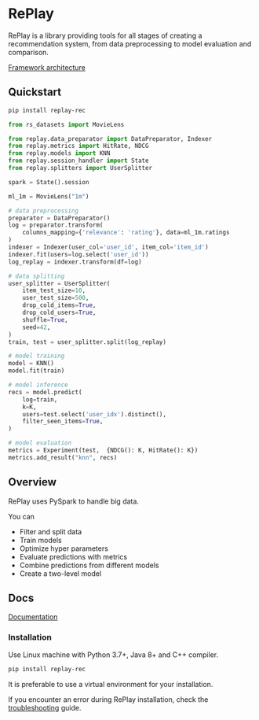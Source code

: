 # RePlay

RePlay is a library providing tools for all stages of creating a recommendation system, from data preprocessing to model evaluation and comparison.

[Framework architecture](https://miro.com/app/board/uXjVOhTSHK0=/?share_link_id=748466292621)

## Quickstart
```bash
pip install replay-rec
```


```python
from rs_datasets import MovieLens

from replay.data_preparator import DataPreparator, Indexer
from replay.metrics import HitRate, NDCG
from replay.models import KNN
from replay.session_handler import State
from replay.splitters import UserSplitter

spark = State().session

ml_1m = MovieLens("1m")

# data preprocessing
preparator = DataPreparator()
log = preparator.transform(
    columns_mapping={'relevance': 'rating'}, data=ml_1m.ratings
)
indexer = Indexer(user_col='user_id', item_col='item_id')
indexer.fit(users=log.select('user_id'))
log_replay = indexer.transform(df=log)

# data splitting
user_splitter = UserSplitter(
    item_test_size=10,
    user_test_size=500,
    drop_cold_items=True,
    drop_cold_users=True,
    shuffle=True,
    seed=42,
)
train, test = user_splitter.split(log_replay)

# model training
model = KNN()
model.fit(train)

# model inference
recs = model.predict(
    log=train,
    k=K,
    users=test.select('user_idx').distinct(),
    filter_seen_items=True,
)

# model evaluation
metrics = Experiment(test,  {NDCG(): K, HitRate(): K})
metrics.add_result("knn", recs)
```

## Overview

RePlay uses PySpark to handle big data.

You can

- Filter and split data
- Train models
- Optimize hyper parameters
- Evaluate predictions with metrics
- Combine predictions from different models
- Create a two-level model


## Docs

[Documentation](https://sb-ai-lab.github.io/RePlay/)


### Installation

Use Linux machine with Python 3.7+, Java 8+ and C++ compiler. 

```bash
pip install replay-rec
```

It is preferable to use a virtual environment for your installation.

If you encounter an error during RePlay installation, check the [troubleshooting](https://sb-ai-lab.github.io/RePlay/pages/installation.html#troubleshooting) guide.
